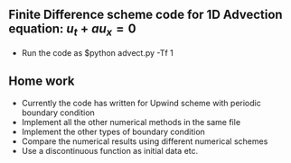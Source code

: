 ## Finite Difference scheme code  for 1D Advection equation: $u_t + a u_x = 0$
- Run the code as $python advect.py -Tf 1

## Home work
- Currently the code has written for Upwind scheme with periodic boundary condition
- Implement all the other numerical methods in the same file
- Implement the other types of boundary condition
- Compare the numerical results using different numerical schemes
- Use a discontinuous function as initial data etc.
